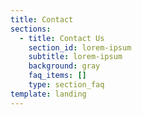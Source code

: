 ```yaml
---
title: Contact
sections:
  - title: Contact Us
    section_id: lorem-ipsum
    subtitle: lorem-ipsum
    background: gray
    faq_items: []
    type: section_faq
template: landing
---
```

